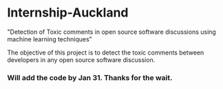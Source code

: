 # Internship-Auckland
"Detection of Toxic comments in open source software discussions using machine learning techniques"

The objective of this project is to detect the toxic comments between developers in any open source software discussion. 



### Will add the code by Jan 31. Thanks for the wait.
